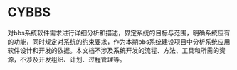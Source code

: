 # CYBBS
对bbs系统软件需求进行详细分析和描述，界定系统的目标与范围，明确系统应有的功能，同时规定对系统的约束要求，作为本期bbs系统建设项目中分析系统应用软件设计和开发的依据。本文档不涉及系统开发的流程、方法、工具和所需的资源，不涉及开发组织、计划、过程管理等。
